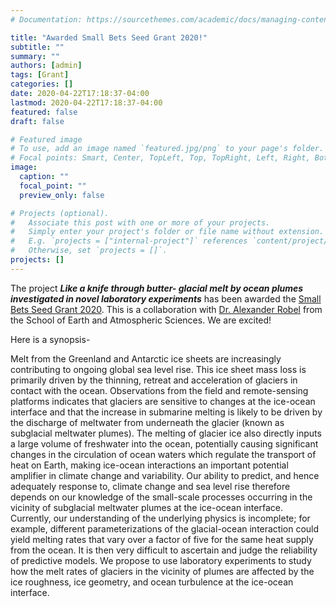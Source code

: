 ```yaml
---
# Documentation: https://sourcethemes.com/academic/docs/managing-content/

title: "Awarded Small Bets Seed Grant 2020!"
subtitle: ""
summary: ""
authors: [admin]
tags: [Grant]
categories: []
date: 2020-04-22T17:18:37-04:00
lastmod: 2020-04-22T17:18:37-04:00
featured: false
draft: false

# Featured image
# To use, add an image named `featured.jpg/png` to your page's folder.
# Focal points: Smart, Center, TopLeft, Top, TopRight, Left, Right, BottomLeft, Bottom, BottomRight.
image:
  caption: ""
  focal_point: ""
  preview_only: false

# Projects (optional).
#   Associate this post with one or more of your projects.
#   Simply enter your project's folder or file name without extension.
#   E.g. `projects = ["internal-project"]` references `content/project/deep-learning/index.md`.
#   Otherwise, set `projects = []`.
projects: []
---
```


The project _**Like a knife through butter- glacial melt by ocean plumes investigated in novel laboratory experiments**_ has been awarded the [Small Bets Seed Grant 2020](http://research.gatech.edu/gt-community/funding-opportunities/gt-annual-seed-grant). This is a collaboration with [Dr. Alexander Robel](https://eas.gatech.edu/people/robel-dr-alexander) from the School of Earth and Atmospheric Sciences. We are excited!

Here is a synopsis- 

Melt from the Greenland and Antarctic ice sheets are increasingly contributing to ongoing global sea level rise. This ice sheet mass loss is primarily driven by the thinning, retreat and acceleration of glaciers in contact with the ocean. Observations from the field and remote-sensing platforms indicates that glaciers are sensitive to changes at the ice-ocean interface and that the increase in submarine melting is likely to be driven by the discharge of meltwater from underneath the glacier (known as subglacial meltwater plumes). The melting of glacier ice also directly inputs a large volume of freshwater into the ocean, potentially causing significant changes in the circulation of ocean waters which regulate the transport of heat on Earth, making ice-ocean interactions an important potential amplifier in climate change and variability. Our ability to predict, and hence adequately response to, climate change and sea level rise therefore depends on our knowledge of the small-scale processes occurring in the vicinity of subglacial meltwater plumes at the ice-ocean interface. Currently, our understanding of the underlying physics is incomplete; for example, different parameterizations of the glacial-ocean interaction could yield melting rates that vary over a factor of five for the same heat supply from the ocean. It is then very difficult to ascertain and judge the reliability of predictive models. We propose to use laboratory experiments to study how the melt rates of glaciers in the vicinity of plumes are affected by the ice roughness, ice geometry, and ocean turbulence at the ice-ocean interface.